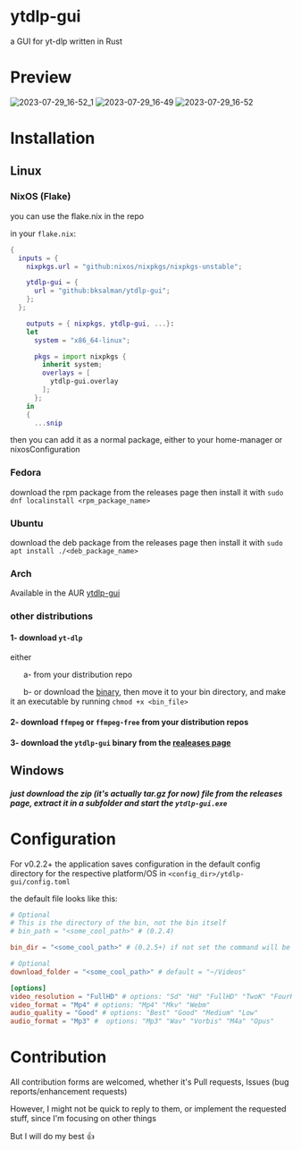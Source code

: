 # ytdlp-gui
a GUI for yt-dlp written in Rust


# Preview
![2023-07-29_16-52_1](https://github.com/BKSalman/ytdlp-gui/assets/85521119/0703580a-0662-4aad-864e-d3f402d5d3c3)
![2023-07-29_16-49](https://github.com/BKSalman/ytdlp-gui/assets/85521119/d6e87147-f65c-4b74-ae43-14a6d4b6c1be)
![2023-07-29_16-52](https://github.com/BKSalman/ytdlp-gui/assets/85521119/832d8ade-5a8a-4876-9a3d-34a43f8574b9)


# Installation
## Linux

### NixOS (Flake)
you can use the flake.nix in the repo

in your `flake.nix`:
```nix
{
  inputs = {
    nixpkgs.url = "github:nixos/nixpkgs/nixpkgs-unstable";

    ytdlp-gui = {
      url = "github:bksalman/ytdlp-gui";
    };
  };

    outputs = { nixpkgs, ytdlp-gui, ...}:
    let
      system = "x86_64-linux";

      pkgs = import nixpkgs {
        inherit system;
        overlays = [
          ytdlp-gui.overlay
        ];
      };
    in
    {
      ...snip
```

then you can add it as a normal package, either to your home-manager or nixosConfiguration

### Fedora
download the rpm package from the releases page then install it with ``sudo dnf localinstall <rpm_package_name>``

### Ubuntu
download the deb package from the releases page then install it with ``sudo apt install ./<deb_package_name>``

### Arch

Available in the AUR [ytdlp-gui](https://aur.archlinux.org/packages/ytdlp-gui)

### other distributions

#### 1- download ``yt-dlp``
either

&nbsp; &nbsp; &nbsp; a- from your distribution repo

&nbsp; &nbsp; &nbsp; b- or download the [binary](https://github.com/yt-dlp/yt-dlp/releases/latest/download/yt-dlp), then move it to your bin directory, and make it an executable by running `chmod +x <bin_file>`

#### 2- download ``ffmpeg`` or ``ffmpeg-free`` from your distribution repos


#### 3- download the ``ytdlp-gui`` binary from the [realeases page](https://github.com/BKSalman/ytdlp-gui/releases)

## Windows
##### just download the zip (it's actually tar.gz for now) file from the releases page, extract it in a subfolder and start the ``ytdlp-gui.exe``

# Configuration

For v0.2.2+ the application saves configuration in the default config directory for the respective platform/OS in ``<config_dir>/ytdlp-gui/config.toml``

the default file looks like this:

```toml
# Optional
# This is the directory of the bin, not the bin itself
# bin_path = "<some_cool_path>" # (0.2.4)

bin_dir = "<some_cool_path>" # (0.2.5+) if not set the command will be `yt-dlp <app_args>`

# Optional
download_folder = "<some_cool_path>" # default = "~/Videos"

[options]
video_resolution = "FullHD" # options: "Sd" "Hd" "FullHD" "TwoK" "FourK"
video_format = "Mp4" # options: "Mp4" "Mkv" "Webm"
audio_quality = "Good" # options: "Best" "Good" "Medium" "Low"
audio_format = "Mp3" #  options: "Mp3" "Wav" "Vorbis" "M4a" "Opus"
```

# Contribution
All contribution forms are welcomed, whether it's Pull requests, Issues (bug reports/enhancement requests)

However, I might not be quick to reply to them, or implement the requested stuff, since I'm focusing on other things

But I will do my best 👍
